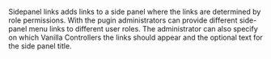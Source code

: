 Sidepanel links adds links to a side panel where the links are determined by role permissions.
With the pugin administrators can provide different side-panel menu links to different user roles.
The administrator can also specify on which Vanilla Controllers the links should appear and the optional text for the side panel title.